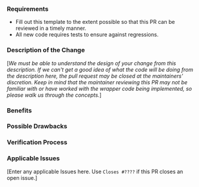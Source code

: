 ### Requirements

* Fill out this template to the extent possible so that this PR can be reviewed in a timely manner.
* All new code requires tests to ensure against regressions.

### Description of the Change

[*We must be able to understand the design of your change from this description. If we can't get a good idea of what the code will be doing from the description here, the pull request may be closed at the maintainers' discretion. Keep in mind that the maintainer reviewing this PR may not be familiar with or have worked with the wrapper code being implemented, so please walk us through the concepts.*]

### Benefits

<!-- What benefits will be realized by the code change? -->

### Possible Drawbacks

<!-- What are the possible side-effects or negative impacts of the code change? -->

### Verification Process

<!--
What process did you follow to verify that your change has the desired effects?

- How did you verify that all new functionality works as expected?
- How did you verify that all changed functionality works as expected?
- How did you verify that the change has not introduced any regressions?

Describe the actions you performed (e.g. text you typed, commands you ran, etc.), and describe the results you observed.  

Please attach here any python test sessions or image captures of testing in other wrappers.
-->

### Applicable Issues

[Enter any applicable Issues here.  Use ``Closes #????`` if this PR closes an open issue.]

